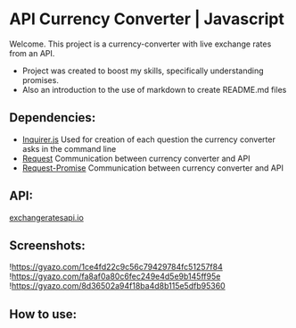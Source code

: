 # API Currency Converter | Javascript

Welcome. This project is a currency-converter with live exchange rates from an API.
  * Project was created to boost my skills, specifically understanding promises.
  * Also an introduction to the use of markdown to create README.md files

## Dependencies:

  * [Inquirer.js](https://github.com/SBoudrias/Inquirer.js/) Used for creation of each question the currency converter asks in the command line
  * [Request](https://github.com/request/request) Communication between currency converter and API
  * [Request-Promise](https://www.npmjs.com/package/request-promise) Communication between currency converter and API

## API:
[exchangeratesapi.io](https://exchangeratesapi.io/)

## Screenshots:
!https://gyazo.com/1ce4fd22c9c56c79429784fc51257f84
!https://gyazo.com/fa8af0a80c6fec249e4d5e9b145ff95e
!https://gyazo.com/8d36502a94f18ba4d8b115e5dfb95360

## How to use:
